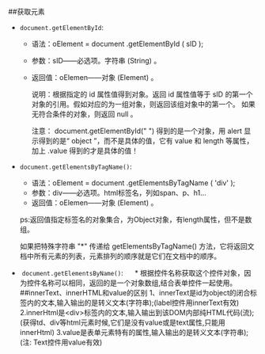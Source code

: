##获取元素
 *  `document.getElementById`:
    * 语法：oElement = document .getElementById ( sID );
    * 参数：sID――必选项。字符串 (String) 。
    * 返回值：oElemen――对象 (Element) 。

      说明：根据指定的 id 属性值得到对象。返回 id 属性值等于 sID 的第一个对象的引用。假如对应的为一组对象，则返回该组对象中的第一个。 如果无符合条件的对象，则返回 null 。</br>

      注意： document.getElementById(" ") 得到的是一个对象，用 alert 显示得到的是“ object ”，而不是具体的值，它有 value 和 length 等属性，加上 .value 得到的才是具体的值！

   * `document.getElementsByTagName()`:
      * 语法：oElement = document .getElementsByTagName ( 'div' );
      * 参数：div――必选项。html标签名，列如span、p、h1...
      * 返回值：oElemen――对象 (Element) 。
    
      ps:返回值指定标签名的对象集合，为Object对象，有length属性，但不是数组。</br>
    
      如果把特殊字符串 "\*" 传递给 getElementsByTagName() 方法，它将返回文档中所有元素的列表，元素排列的顺序就是它们在文档中的顺序。
     
   *  `document.getElementsByName()`:
      * 根据控件名称获取这个控件对象，因为控件名称可以相同，返回的是一个对象数组,结合表单控件一起使用。
      
##innerText、innerHTML和value的区别
      1、innerText是id为object的闭合标签内的文本,输入输出的是转义文本(字符串);(label控件用innerText有效)
      2.innerHtml是\<div>标签内的文本,输入输出到该DOM内部纯HTML代码(流);(获得td、div等html元素时候,它们是没有value或是text属性,只能用innerHtml) 
      3.value是表单元素特有的属性,输入输出的是转义文本(字符串);(注: Text控件用value有效)
      
  
   
